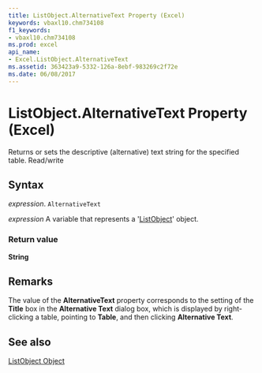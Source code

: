 ```yaml
---
title: ListObject.AlternativeText Property (Excel)
keywords: vbaxl10.chm734108
f1_keywords:
- vbaxl10.chm734108
ms.prod: excel
api_name:
- Excel.ListObject.AlternativeText
ms.assetid: 363423a9-5332-126a-8ebf-983269c2f72e
ms.date: 06/08/2017
---
```



# ListObject.AlternativeText Property (Excel)

Returns or sets the descriptive (alternative) text string for the specified table. Read/write


## Syntax

 _expression_. `AlternativeText`

 _expression_ A variable that represents a '[ListObject](Excel.ListObject.md)' object.


### Return value

 **String**


## Remarks

The value of the  **AlternativeText** property corresponds to the setting of the **Title** box in the **Alternative Text** dialog box, which is displayed by right-clicking a table, pointing to **Table**, and then clicking  **Alternative Text**.


## See also


[ListObject Object](Excel.ListObject.md)

